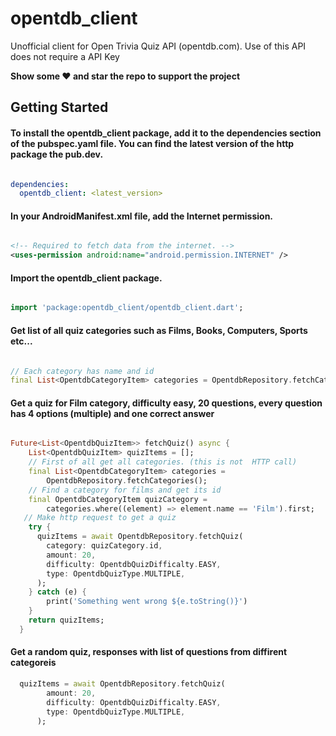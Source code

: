 # opentdb_client



Unofficial client for Open Trivia Quiz API (opentdb.com). Use of this API does not require a API Key

**Show some ❤️ and star the repo to support the project**


## Getting Started

#### To install the opentdb_client package, add it to the dependencies section of the pubspec.yaml file. You can find the latest version of the http package the pub.dev.


```yaml

dependencies:
  opentdb_client: <latest_version>

```

#### In your AndroidManifest.xml file, add the Internet permission.

```xml

<!-- Required to fetch data from the internet. -->
<uses-permission android:name="android.permission.INTERNET" />

```

#### Import the opentdb_client package.

```dart

import 'package:opentdb_client/opentdb_client.dart';

```

#### Get list of all quiz categories such as Films, Books, Computers, Sports etc...

```dart

// Each category has name and id
final List<OpentdbCategoryItem> categories = OpentdbRepository.fetchCategories();

```

#### Get a quiz for Film category, difficulty easy, 20 questions, every question has 4 options (multiple) and one correct answer

```dart

Future<List<OpentdbQuizItem>> fetchQuiz() async {
    List<OpentdbQuizItem> quizItems = [];
    // First of all get all categories. (this is not  HTTP call)
    final List<OpentdbCategoryItem> categories =
        OpentdbRepository.fetchCategories();
    // Find a category for films and get its id
    final OpentdbCategoryItem quizCategory =
        categories.where((element) => element.name == 'Film').first;
   // Make http request to get a quiz
    try {
      quizItems = await OpentdbRepository.fetchQuiz(
        category: quizCategory.id,
        amount: 20,
        difficulty: OpentdbQuizDifficalty.EASY,
        type: OpentdbQuizType.MULTIPLE,
      );
    } catch (e) {
        print('Something went wrong ${e.toString()}')
    }
    return quizItems;
  }

```

#### Get a random quiz, responses with list of questions from diffirent categoreis


```dart
  quizItems = await OpentdbRepository.fetchQuiz(
        amount: 20,
        difficulty: OpentdbQuizDifficalty.EASY,
        type: OpentdbQuizType.MULTIPLE,
      );

```
